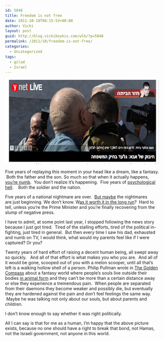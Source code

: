 ```yaml
---
id: 5848
title: Freedom is not free
date: 2011-10-18T08:15:53+00:00
author: Vicki
layout: post
guid: http://blog.vickiboykis.com/wlb/?p=5848
permalink: /2011/10/freedom-is-not-free/
categories:
  - Uncategorized
tags:
  - gilad
  - Israel
---
```

[<img class="aligncenter size-full wp-image-5849" title="Screen shot 2011-10-18 at 7.27.15 AM" src="https://raw.githubusercontent.com/veekaybee/wlb/gh-pages/assets/images/2011/10/Screen-shot-2011-10-18-at-7.27.15-AM.png" alt="" width="642" height="278" />](https://raw.githubusercontent.com/veekaybee/wlb/gh-pages/assets/images/2011/10/Screen-shot-2011-10-18-at-7.27.15-AM.png)

Five years of replaying this moment in your head like a dream, like a fantasy.  Both the father and the son. So much so that when it actually happens, <a href="http://www.forward.com/articles/144426/" target="_blank">you&#8217;re numb</a>.  You don&#8217;t realize it&#8217;s happening.  Five years of <a href="http://www.damninteresting.com/the-artificial-prison-of-the-human-mind/" target="_blank">psychological hell</a>.    Both the soldier and the nation.

Five years of a national nightmare are over.  <a href="http://www.foreignaffairs.com/articles/136550/daniel-gordis/why-netanyahu-made-the-prisoner-swap-deal-with-hamas" target="_blank">But maybe</a> the nightmares are just beginning. We don&#8217;t know. W<a href="http://www.treppenwitz.com/2011/10/eating-my-hat.html" target="_blank">as it worth it in the long run</a>?  Hard to tell, unless you&#8217;re the Prime Minister and you&#8217;re finally recovering from the slump of negative press.

I have to admit, at some point last year, I stopped following the news story because I just got tired.  Tired of the stalling efforts, tired of the political in-fighting, just tired in general.  But then every time I saw his dad, exhausted and numb on TV, I would think, what would my parents feel like if I were captured? Or you?

Twenty years of hard effort of raising a decent human being, all swept away so quickly.   And all of that effort is what makes you who you are.  And all of it would be gone, scooped out of you with a melon scooper, until all that&#8217;s left is a walking hollow shell of a person. Philip Pullman wrote in <a href="http://www.amazon.com/Golden-Compass-Dark-Materials-Book/dp/0345413350" target="_blank">The Golden Compass</a> about a fantasy world where people&#8217;s souls live outside their bodies <a href="http://en.wikipedia.org/wiki/D%C3%A6mon_(His_Dark_Materials)" target="_blank">in animal form</a> and they can&#8217;t be more than a certain distance away or else they experience a tremendous pain.  When people are separated from their daemons they become weaker and possibly die, but eventually they are hardened against the pain and don&#8217;t feel feelings the same way.  Maybe he was talking not only about our souls, but about parents and children.

I don&#8217;t know enough to say whether it was right politically.

All I can say is that for me as a human, I&#8217;m happy that the above picture exists, because no one should have a right to break that bond, not Hamas, not the Israeli government, not anyone in this world.

&nbsp;